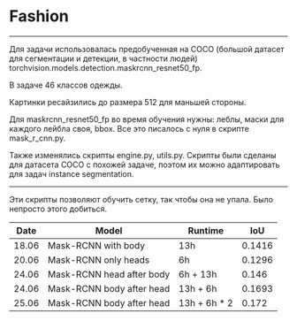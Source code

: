 # Fashion

___________________________________

Для задачи использовалась предобученная на COCO (большой датасет для сегментации и детекции, в частности людей) torchvision.models.detection.maskrcnn_resnet50_fp.

В задаче 46 классов одежды.

Картинки ресайзились до размера 512 для маньшей стороны.

Для maskrcnn_resnet50_fp во время обучения нужны: леблы, маски для каждого лейбла своя, bbox. Все это писалось с нуля в скрипте mask_r_cnn.py.

Также изменялись скрипты engine.py, utils.py. Cкрипты были сделаны для датасета COCO с похожей задаче, поэтом их можно адаптировать для задач instance segmentation.

----------------------------------------------------
Эти скрипты позволяют обучить сетку, так чтобы она не упала. Было непросто этого добиться. 

|Date|Model|Runtime|IoU|
|-|-|-|-|
|18.06|Mask-RCNN with body|13h|0.1416|
|20.06|Mask-RCNN only heads|6h|0.1296|
|24.06|Mask-RCNN head after body|6h + 13h|0.146|
|24.06|Mask-RCNN body after head|13h + 6h|0.1693|
|25.06|Mask-RCNN body after head|13h + 6h * 2|0.172|
